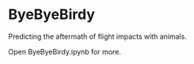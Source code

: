 # ByeByeBirdy
Predicting the aftermath of flight impacts with animals.

Open ByeByeBirdy.ipynb for more.
